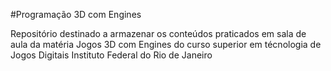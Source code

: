 #Programação 3D com Engines

Repositório destinado a armazenar os conteúdos praticados em sala de aula da matéria Jogos 3D com Engines do curso superior em técnologia de Jogos Digitais
Instituto Federal do Rio de Janeiro

